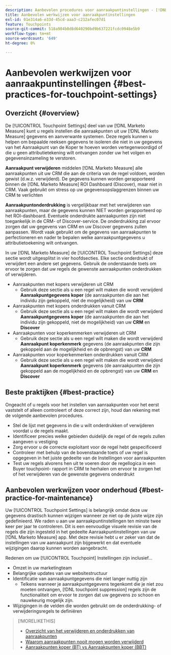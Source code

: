 ```yaml
---
description: Aanbevolen procedures voor aanraakpuntinstellingen - [!DNL Marketo Measure]
title: Aanbevolen werkwijzen voor aanraakpuntinstellingen
exl-id: 01e314a6-e33d-45cd-aaa3-c212afec07d1
feature: Touchpoints
source-git-commit: 518a984b0d8d640290bd9b637221fcdc0948e5b9
workflow-type: tm+mt
source-wordcount: '649'
ht-degree: 0%

---
```


# Aanbevolen werkwijzen voor aanraakpuntinstellingen {#best-practices-for-touchpoint-settings}

## Overzicht {#overview}

De [!UICONTROL Touchpoint Settings] deel van uw [!DNL Marketo Measure] kunt u regels instellen die aanraakpunten uit uw [!DNL Marketo Measure] gegevens en aanverwante systemen. Deze regels kunnen u helpen om bepaalde reeksen gegevens te isoleren die niet in uw gegevens van het Aanraakpunt van de Koper te hoeven worden vertegenwoordigd of die u geen attributietekening wilt ontvangen zonder uw het volgen en gegevensinzameling te verstoren.

**Aanraakpunt verwijderen** middelen [!DNL Marketo Measure] alle aanraakpunten uit uw CRM die aan de criteria van de regel voldoen, worden gewist (d.w.z. verwijderd). De gegevens kunnen worden gerapporteerd binnen de [!DNL Marketo Measure] ROI Dashboard (Discover), maar niet in CRM. Vaak gebruikt om stress op uw gegevensopslaggrenzen binnen uw CRM te verlichten

**Aanraakpuntonderdrukking** is vergelijkbaar met het verwijderen van aanraakpunten, maar de gegevens kunnen NIET worden gerapporteerd op het ROI-dashboard. Eventuele onderdrukte aanraakpunten zijn niet toegankelijk in de CRM- of Discover-service. De onderdrukking zal ervoor zorgen dat uw gegevens van CRM en uw Discover gegevens zullen aanpassen. Wordt vaak gebruikt om de gegevens van aanraakpunten te perfectioneren en nader te bepalen welke aanraakpuntgegevens u attributietoekening wilt ontvangen.

In uw [!DNL Marketo Measure] de [!UICONTROL Touchpoint Settings] deze sectie wordt uitgesplitst in vier hoofdsecties. Elke sectie onderdrukt of verwijdert een andere set gegevens. Gebruik de onderstaande toets om ervoor te zorgen dat uw regels de gewenste aanraakpunten onderdrukken of verwijderen.

* Aanraakpunten met kopers verwijderen uit CRM
   * Gebruik deze sectie als u een regel wilt maken die wordt verwijderd **Aanraakpuntgegevens koper** (de aanraakpunten die aan het individu zijn gekoppeld, niet de mogelijkheid) van uw **CRM**
* Aanraakpunten met kopers onderdrukken vanuit CRM
   * Gebruik deze sectie als u een regel wilt maken die wordt verwijderd **Aanraakpuntgegevens koper** (de aanraakpunten die aan het individu zijn gekoppeld, niet de mogelijkheid) van uw **CRM** en **Discover**
* Aanraakpunten voor koperkenmerken verwijderen uit CRM
   * Gebruik deze sectie als u een regel wilt maken die wordt verwijderd **Aanraakpunt koperkenmerk** gegevens (de aanraakpunten die zijn gekoppeld aan de mogelijkheid en de opbrengst) van uw **CRM**
* Aanraakpunten voor koperkenmerken onderdrukken vanuit CRM
   * Gebruik deze sectie als u een regel wilt maken die wordt verwijderd **Aanraakpunt koperkenmerk** gegevens (de aanraakpunten die zijn gekoppeld aan de mogelijkheid en de opbrengst) van uw **CRM** en **Discover**

## Beste praktijken {#best-practice}

Ongeacht of u regels voor het instellen van aanraakpunten voor het eerst vaststelt of alleen controleert of deze correct zijn, houd dan rekening met de volgende aanbevolen procedures.

* Stel de lijst met gegevens in die u wilt onderdrukken of verwijderen voordat u de regels maakt.
* Identificeer precies welke gebieden duidelijk de regel of de regels zullen aangeven u vestiging
* Zorg ervoor u de correcte exploitant voor de regel hebt gespecificeerd
* Controleer met behulp van de bovenstaande toets of uw regel is opgegeven in het juiste gedeelte van de Instellingen voor aanraakpunten
* Test uw regels alvorens hen uit te voeren door de regellogica in een Buyer touchpoint- rapport in CRM te herhalen om ervoor te zorgen het of het verwijderen van de gewenste gegevens onderdrukt

## Aanbevolen werkwijzen voor onderhoud {#best-practice-for-maintenance}

Uw [!UICONTROL Touchpoint Settings] is belangrijk omdat deze uw gegevens drastisch kunnen wijzigen wanneer ze niet op de juiste wijze zijn gedefinieerd. We raden u aan uw aanraakpuntinstellingen ten minste twee keer per jaar te controleren. Dit is een eenvoudige visuele revisie van de regels die zijn ingesteld in het gedeelte Aanraakpuntinstellingen van uw [!DNL Marketo Measure] app. Met deze revisie hebt u er zeker van dat de instellingen van uw aanraakpunt zijn bijgewerkt en dat eventuele wijzigingen daarop kunnen worden aangebracht.

Redenen om uw [!UICONTROL Touchpoint] Instellingen zijn inclusief...

* Omzet in uw marketingteam
* Belangrijke updates van uw websitestructuur
* Identificatie van aanraakpuntgegevens die niet langer nuttig zijn
   * Telkens wanneer je aanraakpuntgegevens tegenkomt die je niet zou moeten ontvangen, [!DNL touchpoint suppression] regels zijn de functionaliteit om ervoor te zorgen dat uw gegevens zo schoon en nauwkeurig mogelijk zijn.
* Wijzigingen in de velden die worden gebruikt om de onderdrukking- of verwijderingsregels te definiëren

>[!MORELIKETHIS]
>
>* [Overzicht van het verwijderen en onderdrukken van aanraakpunten](/help/advanced-marketo-measure-features/touchpoint-settings/touchpoint-removal-and-touchpoint-suppression.md)
>* [Waarom aanraakpunten nooit mogen worden verwijderd](/help/advanced-marketo-measure-features/touchpoint-settings/why-you-should-never-delete-touchpoints.md)
>* [Aanraakpunten koper (BT) vs Aanraakpunten koper (BBT)](/help/configuration-and-setup/getting-started-with-marketo-measure/difference-between-buyer-touchpoints-and-buyer-attribution-touchpoints.md)


